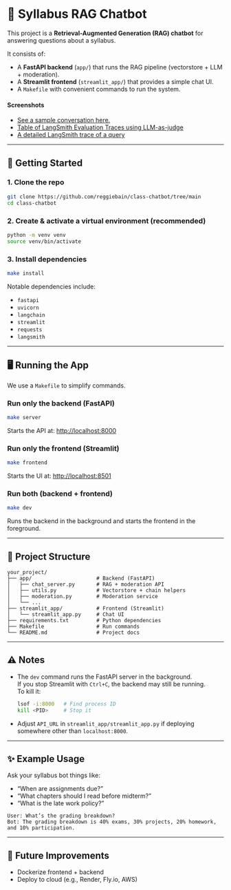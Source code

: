 # 📘 Syllabus RAG Chatbot

This project is a **Retrieval-Augmented Generation (RAG) chatbot** for answering questions about a syllabus.  

It consists of:
- A **FastAPI backend** (`app/`) that runs the RAG pipeline (vectorstore + LLM + moderation).
- A **Streamlit frontend** (`streamlit_app/`) that provides a simple chat UI.
- A `Makefile` with convenient commands to run the system.

#### Screenshots
- [See a sample conversation here.](./img/queries_sample.png)
- [Table of LangSmith Evaluation Traces using LLM-as-judge](./img/syllabus_eval_table.png)
- [A detailed LangSmith trace of a query](./img/langsmith_successful_query.png)
---

## 🚀 Getting Started

### 1. Clone the repo
```bash
git clone https://github.com/reggiebain/class-chatbot/tree/main
cd class-chatbot
```

### 2. Create & activate a virtual environment (recommended)
```bash
python -m venv venv
source venv/bin/activate
```

### 3. Install dependencies
```bash
make install
```

Notable dependencies include:
- `fastapi`
- `uvicorn`
- `langchain`
- `streamlit`
- `requests`
- `langsmith`

---

## 🖥️ Running the App

We use a `Makefile` to simplify commands.

### Run only the backend (FastAPI)
```bash
make server
```
Starts the API at: [http://localhost:8000](http://localhost:8000)

### Run only the frontend (Streamlit)
```bash
make frontend
```
Starts the UI at: [http://localhost:8501](http://localhost:8501)

### Run both (backend + frontend)
```bash
make dev
```
Runs the backend in the background and starts the frontend in the foreground.

---

## 📂 Project Structure
```
your_project/
├── app/                     # Backend (FastAPI)
│   ├── chat_server.py       # RAG + moderation API
│   ├── utils.py             # Vectorstore + chain helpers
│   ├── moderation.py        # Moderation service
│   └── ...
├── streamlit_app/           # Frontend (Streamlit)
│   └── streamlit_app.py     # Chat UI
├── requirements.txt         # Python dependencies
├── Makefile                 # Run commands
└── README.md                # Project docs
```

---

## ⚠️ Notes

- The `dev` command runs the FastAPI server in the background.  
  If you stop Streamlit with `Ctrl+C`, the backend may still be running.  
  To kill it:
  ```bash
  lsof -i:8000   # Find process ID
  kill <PID>     # Stop it
  ```
- Adjust `API_URL` in `streamlit_app/streamlit_app.py` if deploying somewhere other than `localhost:8000`.

---

## ✨ Example Usage

Ask your syllabus bot things like:
- “When are assignments due?”
- “What chapters should I read before midterm?”
- “What is the late work policy?”

```
User: What’s the grading breakdown?
Bot: The grading breakdown is 40% exams, 30% projects, 20% homework, and 10% participation.
```

---

## 🔮 Future Improvements
- Dockerize frontend + backend
- Deploy to cloud (e.g., Render, Fly.io, AWS)
